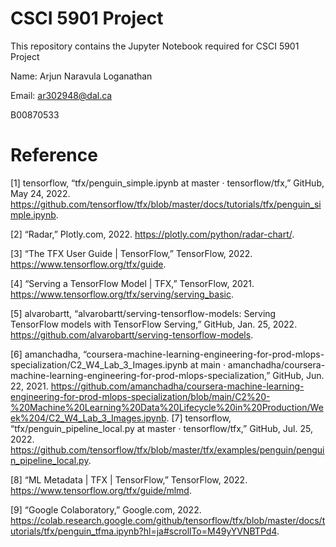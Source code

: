 # CSCI 5901 Project
This repository contains the Jupyter Notebook required for CSCI 5901 Project

Name: Arjun Naravula Loganathan

Email: ar302948@dal.ca

B00870533

# Reference

[1] tensorflow, “tfx/penguin_simple.ipynb at master · tensorflow/tfx,” GitHub, May 24, 2022. https://github.com/tensorflow/tfx/blob/master/docs/tutorials/tfx/penguin_simple.ipynb.

[2] “Radar,” Plotly.com, 2022. https://plotly.com/python/radar-chart/.

[3] “The TFX User Guide  |  TensorFlow,” TensorFlow, 2022. https://www.tensorflow.org/tfx/guide.

[4] “Serving a TensorFlow Model  |  TFX,” TensorFlow, 2021. https://www.tensorflow.org/tfx/serving/serving_basic.

[5] alvarobartt, “alvarobartt/serving-tensorflow-models: Serving TensorFlow models with TensorFlow Serving,” GitHub, Jan. 25, 2022. https://github.com/alvarobartt/serving-tensorflow-models.

[6]
amanchadha, “coursera-machine-learning-engineering-for-prod-mlops-specialization/C2_W4_Lab_3_Images.ipynb at main · amanchadha/coursera-machine-learning-engineering-for-prod-mlops-specialization,” GitHub, Jun. 22, 2021. https://github.com/amanchadha/coursera-machine-learning-engineering-for-prod-mlops-specialization/blob/main/C2%20-%20Machine%20Learning%20Data%20Lifecycle%20in%20Production/Week%204/C2_W4_Lab_3_Images.ipynb.
‌
[7] tensorflow, “tfx/penguin_pipeline_local.py at master · tensorflow/tfx,” GitHub, Jul. 25, 2022. https://github.com/tensorflow/tfx/blob/master/tfx/examples/penguin/penguin_pipeline_local.py.

[8] “ML Metadata  |  TFX  |  TensorFlow,” TensorFlow, 2022. https://www.tensorflow.org/tfx/guide/mlmd.

[9] “Google Colaboratory,” Google.com, 2022. https://colab.research.google.com/github/tensorflow/tfx/blob/master/docs/tutorials/tfx/penguin_tfma.ipynb?hl=ja#scrollTo=M49yYVNBTPd4.
‌

